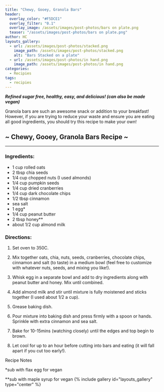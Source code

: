 ```yaml
---
title: "Chewy, Gooey, Granola Bars"
header:
  overlay_color: "#F5DCE1"
  overlay_filter: "0.1"
  overlay_image: /assets/images/post-photos/bars on plate.png
  teaser: "/assets/images/post-photos/bars on plate.png"
author: HC
layouts_gallery:
  - url: /assets/images/post-photos/stacked.png
    image_path: /assets/images/post-photos/stacked.png
    alt: "Bars Stacked on a plate"
  - url: /assets/images/post-photos/in hand.png
    image_path: /assets/images/post-photos/in hand.png
categories:
  - Recipies
tags:
  - recipies
---
```


***Refined sugar free, healthy, easy, and delicious! (can also be made vegan)***

Granola bars are such an awesome snack or addition to your breakfast! However, if you are trying to reduce your waste and ensure you are eating all good ingredients, you should try this recipe to make your own! 



## **~ Chewy, Gooey, Granola Bars Recipe ~**

***

### Ingredients:

* 1 cup rolled oats
* 2 tbsp chia seeds
* 1/4 cup chopped nuts (I used almonds)
* 1/4 cup pumpkin seeds 
* 1/4 cup dried cranberries
* 1/4 cup dark chocolate chips
* 1/2 tbsp cinnamon
* sea salt 
* 1 egg*
* 1/4 cup peanut butter 
* 2 tbsp honey**
* about 1/2 cup almond milk 

### Directions:

1. Set oven to 350C.

2. Mix together oats, chia, nuts, seeds, cranberries, chocolate chips, cinnamon and salt (to taste) in a medium bowl (feel free to customize with whatever nuts, seeds, and mixing you like!).

3. Whisk egg in a separate bowl and add to dry ingredients along with peanut butter and honey. Mix until combined. 

4. Add almond milk and stir until mixture is fully moistened and sticks together (I used about 1/2 a cup).

5. Grease baking dish.

6. Pour mixture into baking dish and press firmly with a spoon or hands. Sprinkle with extra cinnamon and sea salt. 

7. Bake for 10-15mins (watching closely) until the edges and top begin to brown.

8. Let cool for up to an hour before cutting into bars and eating (it will fall apart if you cut too early!).

Recipe Notes

*sub with flax egg for vegan

**sub with maple syrup for vegan 
{% include gallery id="layouts_gallery" type="center" %}

